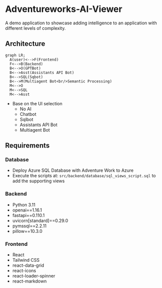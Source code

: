 # Adventureworks-AI-Viewer

A demo application to showcase adding intelligence to an application with different levels of complexity.

## Architecture

```mermaid
graph LR;
  A(user)<-->F(Frontend)
  F<-->B(Backend)
  B<-->O(GPTBot)
  B<-->Asst(Assistants API Bot)
  B<-->SQL(Sqbot)
  B<-->M(Multiagent Bot<br/>Semantic Processing)
  M<-->O
  M<-->SQL
  M<-->Asst
```

- Base on the UI selection
  - No AI
  - Chatbot
  - Sqlbot
  - Assistants API Bot
  - Multiagent Bot

## Requirements

### Database

- Deploy Azure SQL Database with Adventure Work to Azure
- Execute the scripts at: `src/backend/database/sql_views_script.sql` to add the supporting views

### Backend

- Python 3.11
- openai==1.16.1
- fastapi==0.110.1
- uvicorn[standard]==0.29.0
- pymssql==2.2.11
- pillow==10.3.0

### Frontend 

- React
- Tailwind CSS
- react-data-grid
- react-icons
- react-loader-spinner
- react-markdown
